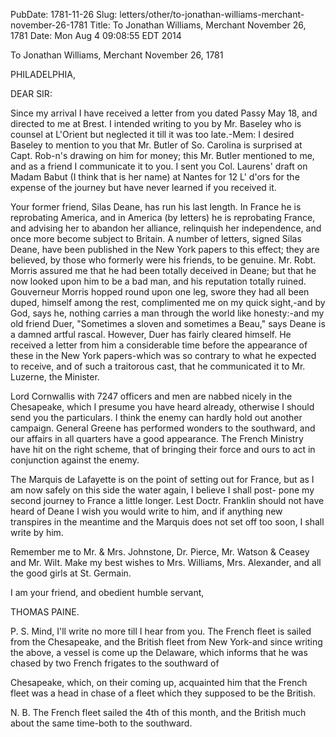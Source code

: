 PubDate: 1781-11-26
Slug: letters/other/to-jonathan-williams-merchant-november-26-1781
Title: To Jonathan Williams, Merchant  November 26, 1781
Date: Mon Aug  4 09:08:55 EDT 2014

   To Jonathan Williams, Merchant  November 26, 1781

   PHILADELPHIA,

   DEAR SIR:

   Since my arrival I have received a letter from you dated Passy May 18, and
   directed to me at Brest. I intended writing to you by Mr. Baseley who is
   counsel at L'Orient but neglected it till it was too late.-Mem: I desired
   Baseley to mention to you that Mr. Butler of So. Carolina is surprised at
   Capt. Rob-n's drawing on him for money; this Mr. Butler mentioned to me,
   and as a friend I communicate it to you. I sent you Col. Laurens' draft on
   Madam Babut (I think that is her name) at Nantes for 12 L' d'ors for the
   expense of the journey but have never learned if you received it.

   Your former friend, Silas Deane, has run his last length. In France he is
   reprobating America, and in America (by letters) he is reprobating France,
   and advising her to abandon her alliance, relinquish her independence, and
   once more become subject to Britain. A number of letters, signed Silas
   Deane, have been published in the New York papers to this effect; they are
   believed, by those who formerly were his friends, to be genuine. Mr. Robt.
   Morris assured me that he had been totally deceived in Deane; but that he
   now looked upon him to be a bad man, and his reputation totally ruined.
   Gouverneur Morris hopped round upon one leg, swore they had all been
   duped, himself among the rest, complimented me on my quick sight,-and by
   God, says he, nothing carries a man through the world like honesty:-and my
   old friend Duer, "Sometimes a sloven and sometimes a Beau," says Deane is
   a damned artful rascal. However, Duer has fairly cleared himself. He
   received a letter from him a considerable time before the appearance of
   these in the New York papers-which was so contrary to what he expected to
   receive, and of such a traitorous cast, that he communicated it to Mr.
   Luzerne, the Minister.

   Lord Cornwallis with 7247 officers and men are nabbed nicely in the
   Chesapeake, which I presume you have heard already, otherwise I should
   send you the particulars. I think the enemy can hardly hold out another
   campaign. General Greene has performed wonders to the southward, and our
   affairs in all quarters have a good appearance. The French Ministry have
   hit on the right scheme, that of bringing their force and ours to act in
   conjunction against the enemy.

   The Marquis de Lafayette is on the point of setting out for France, but as
   I am now safely on this side the water again, I believe I shall post- pone
   my second journey to France a little longer. Lest Doctr. Franklin should
   not have heard of Deane I wish you would write to him, and if anything new
   transpires in the meantime and the Marquis does not set off too soon, I
   shall write by him.

   Remember me to Mr. & Mrs. Johnstone, Dr. Pierce, Mr. Watson & Ceasey and
   Mr. Wilt. Make my best wishes to Mrs. Williams, Mrs. Alexander, and all
   the good girls at St. Germain.

   I am your friend, and obedient humble servant,

   THOMAS PAINE.

   P. S. Mind, I'll write no more till I hear from you. The French fleet is
   sailed from the Chesapeake, and the British fleet from New York-and since
   writing the above, a vessel is come up the Delaware, which informs that he
   was chased by two French frigates to the southward of

   Chesapeake, which, on their coming up, acquainted him that the French
   fleet was a head in chase of a fleet which they supposed to be the
   British.

   N. B. The French fleet sailed the 4th of this month, and the British much
   about the same time-both to the southward.


